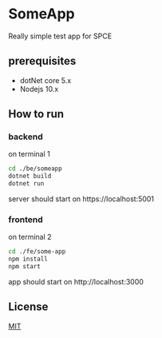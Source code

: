 # SomeApp

Really simple test app for SPCE

## prerequisites
* dotNet core 5.x
* Nodejs 10.x
  
## How to run
### backend
on terminal 1
```bash
cd ./be/someapp
dotnet build
dotnet run
```
server should start on https://localhost:5001
### frontend
on terminal 2
```bash
cd ./fe/some-app
npm install
npm start
```
app should start on http://localhost:3000
## License
[MIT](https://choosealicense.com/licenses/mit/)